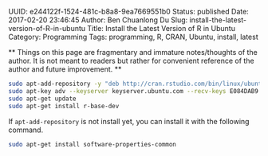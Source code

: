 UUID: e244122f-1524-481c-b8a8-9ea7669551b0
Status: published
Date: 2017-02-20 23:46:45
Author: Ben Chuanlong Du
Slug: install-the-latest-version-of-R-in-ubuntu
Title: Install the Latest Version of R in Ubuntu
Category: Programming
Tags: programming, R, CRAN, Ubuntu, install, latest

**
Things on this page are
fragmentary and immature notes/thoughts of the author.
It is not meant to readers
but rather for convenient reference of the author and future improvement.
**

```bash
sudo apt-add-repository -y "deb http://cran.rstudio.com/bin/linux/ubuntu xenial/"
sudo apt-key adv --keyserver keyserver.ubuntu.com --recv-keys E084DAB9
sudo apt-get update
sudo apt-get install r-base-dev
```

If `apt-add-repository` is not install yet, 
you can install it with the following command.
```bash
sudo apt-get install software-properties-common
```
